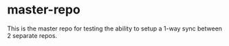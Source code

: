 # master-repo
This is the master repo for testing the ability to setup a 1-way sync between 2 separate repos.
